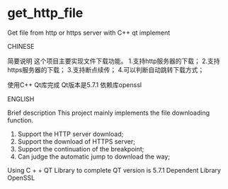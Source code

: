 # get_http_file
Get file from http or https server with C++ qt implement

CHINESE

简要说明
这个项目主要实现文件下载功能。
1.支持http服务器的下载；
2.支持https服务器的下载；
3.支持断点续传；
4.可以判断自动跳转下载方式；

使用C++ Qt库完成
Qt版本是5.7.1
依赖库openssl

ENGLISH

Brief description
This project mainly implements the file downloading function.
1. Support the HTTP server download;
2. Support the download of HTTPS server;
3. Support the continuation of the breakpoint;
4. Can judge the automatic jump to download the way;

Using C + + QT Library to complete
QT version is 5.7.1
Dependent Library OpenSSL
